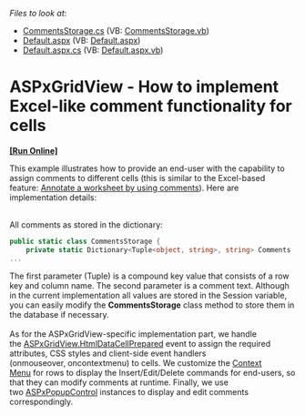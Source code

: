 <!-- default file list -->
*Files to look at*:

* [CommentsStorage.cs](./CS/App_Code/CommentsStorage.cs) (VB: [CommentsStorage.vb](./VB/App_Code/CommentsStorage.vb))
* [Default.aspx](./CS/Default.aspx) (VB: [Default.aspx](./VB/Default.aspx))
* [Default.aspx.cs](./CS/Default.aspx.cs) (VB: [Default.aspx.vb](./VB/Default.aspx.vb))
<!-- default file list end -->
# ASPxGridView - How to implement Excel-like comment functionality for cells
<!-- run online -->
**[[Run Online]](https://codecentral.devexpress.com/t323418/)**
<!-- run online end -->


<p>This example illustrates how to provide an end-user with the capability to assign comments to different cells (this is similar to the Excel-based feature: <a href="https://support.office.com/en-au/article/Annotate-a-worksheet-by-using-comments-3b7065dd-531a-4ffe-8f18-8d047a6ccae7">Annotate a worksheet by using comments</a>). Here are implementation details:</p>
<br>All comments as stored in the dictionary:<br>


```cs
public static class CommentsStorage {
    private static Dictionary<Tuple<object, string>, string> Comments
...
```


<p>The first parameter (Tuple) is a compound key value that consists of a row key and column name. The second parameter is a comment text. Although in the current implementation all values are stored in the Session variable, you can easily modify the <strong>CommentsStorage</strong> class method to store them in the database if necessary.<br><br>As for the ASPxGridView-specific implementation part, we handle the <a href="https://documentation.devexpress.com/#AspNet/DevExpressWebASPxGridView_HtmlDataCellPreparedtopic">ASPxGridView.HtmlDataCellPrepared</a> event to assign the required attributes, CSS styles and client-side event handlers (onmouseover, oncontextmenu) to cells. We customize the <a href="https://documentation.devexpress.com/#AspNet/CustomDocument17125">Context Menu</a> for rows to display the Insert/Edit/Delete commands for end-users, so that they can modify comments at runtime. Finally, we use two <a href="https://documentation.devexpress.com/#AspNet/clsDevExpressWebASPxPopupControltopic">ASPxPopupControl</a> instances to display and edit comments correspondingly.</p>

<br/>



